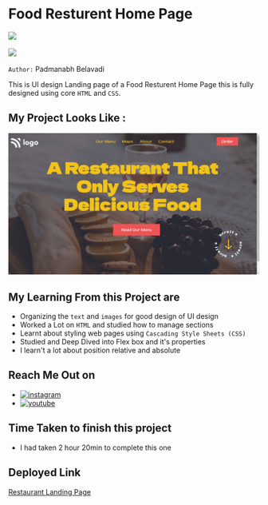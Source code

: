 # Food Resturent Home Page

![](https://img.shields.io/badge/Hitesh%20Choudhary-iNeuron-green)

![](https://img.shields.io/badge/HTML-CSS-blue)

`Author:` Padmanabh Belavadi

This is UI design Landing page of a Food Resturent Home Page this is fully designed using core `HTML` and `CSS`.

## My Project Looks Like :

![](./screenshot-2.png)

## My Learning From this Project are



- Organizing the `text` and `images` for good design of UI design
- Worked a Lot on `HTML` and studied how to manage sections
- Learnt about styling web pages using `Cascading Style Sheets (CSS)`
- Studied and Deep Dived into Flex box and it's properties
- I learn't a lot about position relative and absolute




## Reach Me Out on

- [![instagram](https://img.shields.io/badge/Instagram-0A66C2?style=for-the-badge&logo=instagram&logoColor=white)](https://www.instagram.com/legend_padmanabh/)
- [![youtube](https://img.shields.io/badge/YouTube-ff0000?style=for-the-badge&logo=youtube&logoColor=white)](https://www.youtube.com/channel/UCIqD5Ga3y4kogf2YMpfmD8g)


## Time Taken to finish this project

- I had taken 2 hour 20min  to complete this one


## Deployed Link
[Restaurant Landing Page](https://resturent-homepage.netlify.app/)
